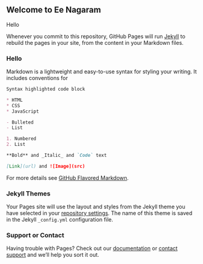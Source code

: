 ## Welcome to Ee Nagaram

Hello

Whenever you commit to this repository, GitHub Pages will run [Jekyll](https://jekyllrb.com/) to rebuild the pages in your site, from the content in your Markdown files.

### Hello

Markdown is a lightweight and easy-to-use syntax for styling your writing. It includes conventions for

```markdown
Syntax highlighted code block

* HTML
* CSS
* JavaScript

- Bulleted
- List

1. Numbered
2. List

**Bold** and _Italic_ and `Code` text

[Link](url) and ![Image](src)
```

For more details see [GitHub Flavored Markdown](https://guides.github.com/features/mastering-markdown/).

### Jekyll Themes

Your Pages site will use the layout and styles from the Jekyll theme you have selected in your [repository settings](https://github.com/eenagaram/eenagaram.github.io/settings/pages). The name of this theme is saved in the Jekyll `_config.yml` configuration file.

### Support or Contact

Having trouble with Pages? Check out our [documentation](https://docs.github.com/categories/github-pages-basics/) or [contact support](https://support.github.com/contact) and we’ll help you sort it out.
